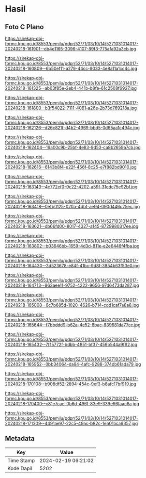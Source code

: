 # Hasil

## Foto C Plano

https://sirekap-obj-formc.kpu.go.id/8553/pemilu/pdpr/52/71/03/10/14/5271031014017-20240218-161901--db4e1165-3096-4107-89f3-775afa92a3cb.jpg

https://sirekap-obj-formc.kpu.go.id/8553/pemilu/pdpr/52/71/03/10/14/5271031014017-20240218-160809--6b50ef11-a279-44cc-9033-4e8a11a1cc4c.jpg

https://sirekap-obj-formc.kpu.go.id/8553/pemilu/pdpr/52/71/03/10/14/5271031014017-20240218-161325--ab63f85e-2eb4-441b-b8fa-61c2508f6927.jpg

https://sirekap-obj-formc.kpu.go.id/8553/pemilu/pdpr/52/71/03/10/14/5271031014017-20240218-161800--b3f54022-7111-4061-a26e-2b73d769218a.jpg

https://sirekap-obj-formc.kpu.go.id/8553/pemilu/pdpr/52/71/03/10/14/5271031014017-20240218-162126--d26c821f-d4b2-4969-bbd5-0d65aa1c494c.jpg

https://sirekap-obj-formc.kpu.go.id/8553/pemilu/pdpr/52/71/03/10/14/5271031014017-20240218-162404--16a00c9b-25bf-4e83-9d53-ca8b2659a7cb.jpg

https://sirekap-obj-formc.kpu.go.id/8553/pemilu/pdpr/52/71/03/10/14/5271031014017-20240218-162616--6143b8f4-e22f-456f-8c25-e7f882bd9010.jpg

https://sirekap-obj-formc.kpu.go.id/8553/pemilu/pdpr/52/71/03/10/14/5271031014017-20240218-163143--4c772ef0-9c22-4202-a59f-31edc75e92bf.jpg

https://sirekap-obj-formc.kpu.go.id/8553/pemilu/pdpr/52/71/03/10/14/5271031014017-20240218-163418--0efb0125-020a-4dbf-ae94-090d446c25ec.jpg

https://sirekap-obj-formc.kpu.go.id/8553/pemilu/pdpr/52/71/03/10/14/5271031014017-20240218-163621--db66fd00-8017-4327-a145-8729980317ee.jpg

https://sirekap-obj-formc.kpu.go.id/8553/pemilu/pdpr/52/71/03/10/14/5271031014017-20240218-163802--b03946bb-1659-4d3d-811e-e2e6446f4fba.jpg

https://sirekap-obj-formc.kpu.go.id/8553/pemilu/pdpr/52/71/03/10/14/5271031014017-20240218-164430--3d523678-e84f-41bc-9d8f-3854b63f53e0.jpg

https://sirekap-obj-formc.kpu.go.id/8553/pemilu/pdpr/52/71/03/10/14/5271031014017-20240218-164713--963aee11-9752-4222-9656-97d6473da287.jpg

https://sirekap-obj-formc.kpu.go.id/8553/pemilu/pdpr/52/71/03/10/14/5271031014017-20240218-165008--6c7b685d-1020-4626-b714-cdd1caf7a8a8.jpg

https://sirekap-obj-formc.kpu.go.id/8553/pemilu/pdpr/52/71/03/10/14/5271031014017-20240218-165644--f7bbddd9-b62a-4e52-8bac-839681da77cc.jpg

https://sirekap-obj-formc.kpu.go.id/8553/pemilu/pdpr/52/71/03/10/14/5271031014017-20240218-165432--7f15772f-bdbb-4851-bf37-456b544a9f92.jpg

https://sirekap-obj-formc.kpu.go.id/8553/pemilu/pdpr/52/71/03/10/14/5271031014017-20240218-165952--0bb34064-da64-4afc-9288-374db61ada79.jpg

https://sirekap-obj-formc.kpu.go.id/8553/pemilu/pdpr/52/71/03/10/14/5271031014017-20240218-170108--b908df52-2894-454c-9ef3-b8afc17bf919.jpg

https://sirekap-obj-formc.kpu.go.id/8553/pemilu/pdpr/52/71/03/10/14/5271031014017-20240218-170400--c81e7cae-0b6d-496f-83e9-339e96faac8a.jpg

https://sirekap-obj-formc.kpu.go.id/8553/pemilu/pdpr/52/71/03/10/14/5271031014017-20240218-171309--4491ae97-22c5-49ac-b82c-1ea01bca9357.jpg


## Metadata

| Key        | Value               |
| ---------- | ------------------- |
| Time Stamp | 2024-02-19 06:21:02 |
| Kode Dapil | 5202                |



